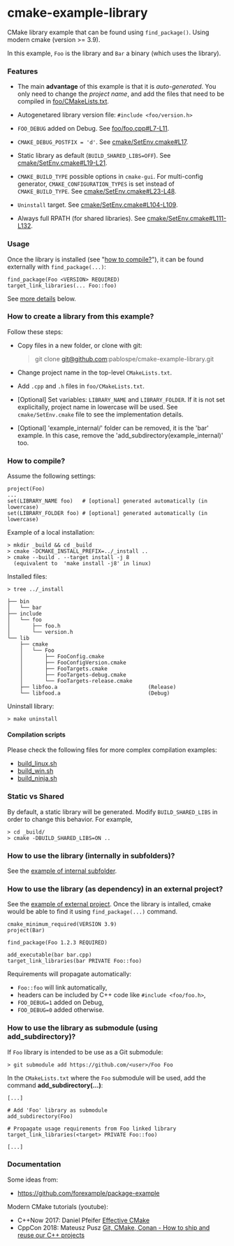 cmake-example-library
=====================

CMake library example that can be found using `find_package()`.
Using modern cmake (version >= 3.9).

In this example, `Foo` is the library and `Bar` a binary (which uses the library).


### Features

  * The main **advantage** of this example is that it is _auto-generated_.
    You only need to change the _project name_, and add the files that need to
    be compiled in [foo/CMakeLists.txt](foo/CMakeLists.txt).

  * Autogenetared library version file: `#include <foo/version.h>`

  * `FOO_DEBUG` added on Debug. See [foo/foo.cpp#L7-L11](foo/foo.cpp#L7-L11).

  * `CMAKE_DEBUG_POSTFIX = 'd'`.
     See [cmake/SetEnv.cmake#L17](cmake/SetEnv.cmake#L17).

  * Static library as default (`BUILD_SHARED_LIBS=OFF`).
    See [cmake/SetEnv.cmake#L19-L21](cmake/SetEnv.cmake#L19-L21).

  * `CMAKE_BUILD_TYPE` possible options in `cmake-gui`.
    For multi-config generator, `CMAKE_CONFIGURATION_TYPES` is set instead of
    `CMAKE_BUILD_TYPE`.
    See [cmake/SetEnv.cmake#L23-L48](cmake/SetEnv.cmake#L23-L48).

  * `Uninstall` target.
    See [cmake/SetEnv.cmake#L104-L109](cmake/SetEnv.cmake#L104-L109).

  * Always full RPATH (for shared libraries).
    See [cmake/SetEnv.cmake#L111-L132](cmake/SetEnv.cmake#L111-L132).


### Usage

Once the library is installed (see
"[how to compile?](https://github.com/pablospe/cmake-example-library/tree/moderm_cmake#how-to-compile)"), it can be found externally with
`find_package(...)`:

    find_package(Foo <VERSION> REQUIRED)
    target_link_libraries(... Foo::foo)

See [more details](https://github.com/pablospe/cmake-example-library/tree/moderm_cmake#how-to-use-the-library-as-dependency-in-an-external-project) below.


### How to create a library from this example?

Follow these steps:

  * Copy files in a new folder, or clone with git:

    > git clone git@github.com:pablospe/cmake-example-library.git

  * Change project name in the top-level `CMakeLists.txt`.

  * Add `.cpp` and `.h` files in `foo/CMakeLists.txt`.

  * [Optional] Set variables: `LIBRARY_NAME` and `LIBRARY_FOLDER`.
    If it is not set explicitally, project name in lowercase will be used.
    See `cmake/SetEnv.cmake` file to see the implementation details.

  * [Optional] 'example_internal/' folder can be removed, it is the 'bar'
    example. In this case, remove the 'add_subdirectory(example_internal)' too.

### How to compile?

Assume the following settings:

    project(Foo)
    ...
    set(LIBRARY_NAME foo)   # [optional] generated automatically (in lowercase)
    set(LIBRARY_FOLDER foo) # [optional] generated automatically (in lowercase)

Example of a local installation:

    > mkdir _build && cd _build
    > cmake -DCMAKE_INSTALL_PREFIX=../_install ..
    > cmake --build . --target install -j 8
      (equivalent to  'make install -j8' in linux)

Installed files:

    > tree ../_install

    ├── bin
    │   └── bar
    ├── include
    │   └── foo
    │       ├── foo.h
    │       └── version.h
    └── lib
        ├── cmake
        │   └── Foo
        │       ├── FooConfig.cmake
        │       ├── FooConfigVersion.cmake
        │       ├── FooTargets.cmake
        │       ├── FooTargets-debug.cmake
        │       └── FooTargets-release.cmake
        ├── libfoo.a                             (Release)
        └── libfood.a                            (Debug)

Uninstall library:

    > make uninstall


#### Compilation scripts

Please check the following files for more complex compilation examples:
  - [build_linux.sh](build_linux.sh)
  - [build_win.sh](build_win.sh)
  - [build_ninja.sh](build_ninja.sh)


### Static vs Shared

By default, a static library will be generated. Modify `BUILD_SHARED_LIBS` in
order to change this behavior. For example,

    > cd _build/
    > cmake -DBUILD_SHARED_LIBS=ON ..



### How to use the library (internally in subfolders)?

See the [example of internal subfolder](example_internal/).


### How to use the library (as dependency) in an external project?

See the [example of external project](example_external/).
Once the library is intalled, cmake would be able to find it using
`find_package(...)` command.

    cmake_minimum_required(VERSION 3.9)
    project(Bar)

    find_package(Foo 1.2.3 REQUIRED)

    add_executable(bar bar.cpp)
    target_link_libraries(bar PRIVATE Foo::foo)

Requirements will propagate automatically:
  * `Foo::foo` will link automatically,
  * headers can be included by C++ code like `#include <foo/foo.h>`,
  * `FOO_DEBUG=1` added on Debug,
  * `FOO_DEBUG=0` added otherwise.


### How to use the library as submodule (using add_subdirectory)?

If `Foo` library is intended to be use as a Git submodule:

    > git submodule add https://github.com/<user>/Foo Foo

In the `CMakeLists.txt` where the `Foo` submodule will be used,
add the command **add_subdirectory(...)**:

    [...]

    # Add 'Foo' library as submodule
    add_subdirectory(Foo)

    # Propagate usage requirements from Foo linked library
    target_link_libraries(<target> PRIVATE Foo::foo)

    [...]


### Documentation

Some ideas from:
  * https://github.com/forexample/package-example

Modern CMake tutorials (youtube):
  * C++Now 2017: Daniel Pfeifer
    [Effective CMake](https://www.youtube.com/watch?v=bsXLMQ6WgI)
  * CppCon 2018: Mateusz Pusz
    [Git, CMake, Conan - How to ship and reuse our C++ projects](https://www.youtube.com/watch?v=S4QSKLXdTtA)
